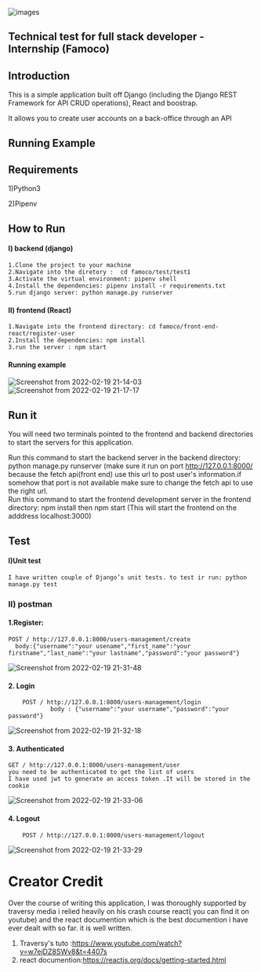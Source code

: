 ![images](https://user-images.githubusercontent.com/56828148/154818408-d9371fa3-543b-4ac8-aa7f-51e87d54143c.png)
## Technical test for full stack developer -  Internship (Famoco)
## Introduction
This is a simple  application built off Django (including the Django REST Framework for API CRUD operations),  React and boostrap.

 It allows you to create user accounts on a back-office through an API
## Running Example

## Requirements
1)Python3

2)Pipenv

## How to Run
#### I) backend (django)
    1.Clone the project to your machine
    2.Navigate into the diretory :  cd famoco/test/test1
    3.Activate the virtual environment: pipenv shell
    4.Install the dependencies: pipenv install -r requirements.txt 
    5.run django server: python manage.py runserver
  
#### II) frontend (React)
    1.Navigate into the frontend directory: cd famoco/front-end-react/register-user
    2.Install the dependencies: npm install
    3.run the server : npm start
  #### Running example 
  ![Screenshot from 2022-02-19 21-14-03](https://user-images.githubusercontent.com/56828148/154817851-a665be46-2c6f-4ff5-97b3-c6f83d214b7f.png) ![Screenshot from 2022-02-19 21-17-17](https://user-images.githubusercontent.com/56828148/154817957-b2229bb9-95ab-49b0-950f-65751c553b43.png)
## Run it
You will need two terminals pointed to the frontend and backend directories to start the servers for this application.

Run this command to start the backend server in the backend directory: python manage.py runserver (make sure it run on port http://127.0.0.1:8000/ because the fetch api(front end) use this url to post user's information.if somehow that port is not available make sure to change the fetch api to use the right url.  
Run this command to start the frontend development server in the frontend directory: npm install then npm start (This will start the frontend on the adddress localhost:3000)
## Test
#### I)Unit test
    I have written couple of Django’s unit tests. to test ir run: python manage.py test 
### II) postman
     
#### 1.Register: 
    POST / http://127.0.0.1:8000/users-management/create
      body:{"username":"your usename","first_name":"your firstname","last_name":"your lastname","password":"your password"}
   ![Screenshot from 2022-02-19 21-31-48](https://user-images.githubusercontent.com/56828148/154818239-442fd22b-4bb4-450a-a73b-c8bb103df8f1.png)
#### 2. Login
        POST / http://127.0.0.1:8000/users-management/login
                body : {"username":"your username","password":"your password"}
   ![Screenshot from 2022-02-19 21-32-18](https://user-images.githubusercontent.com/56828148/154818249-06a7bcdf-20e8-44f0-b642-478478032a63.png)
  
#### 3. Authenticated
    GET / http://127.0.0.1:8000/users-management/user
    you need to be authenticated to get the list of users
    I have used jwt to generate an access token .It will be stored in the cookie
   ![Screenshot from 2022-02-19 21-33-06](https://user-images.githubusercontent.com/56828148/154818276-6d773de4-9a5f-425c-af69-7dfc29ea6e82.png)
#### 4. Logout 
        POST / http://127.0.0.1:8000/users-management/logout
   ![Screenshot from 2022-02-19 21-33-29](https://user-images.githubusercontent.com/56828148/154818286-038f433b-152b-45cd-9970-313f512abde1.png)
  
# Creator Credit


Over the course of writing this application, I was thoroughly supported by traversy media i relied heavily on his crash course react( you can find it on youtube) and the react documention which is the best documention i have ever dealt with so far. it is well written.

1. Traversy's tuto :https://www.youtube.com/watch?v=w7ejDZ8SWv8&t=4407s
2. react documention:https://reactjs.org/docs/getting-started.html


